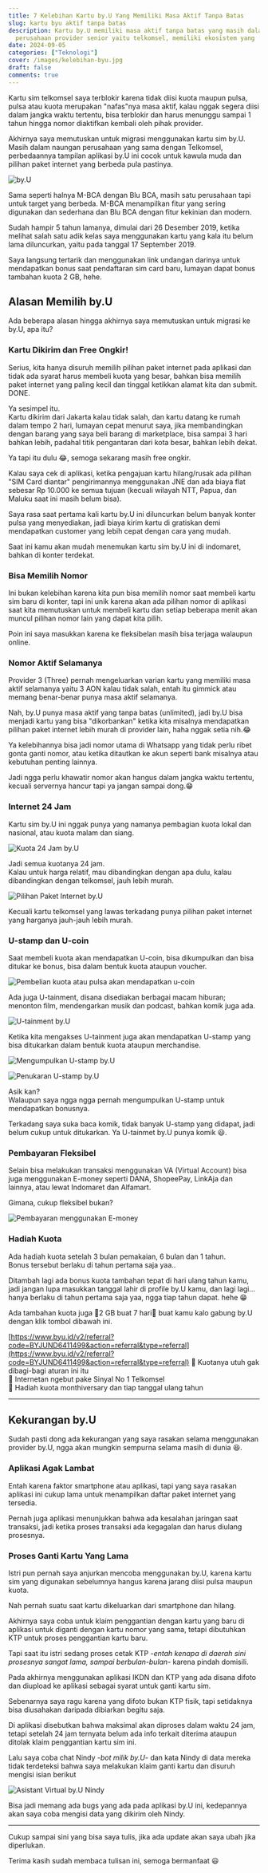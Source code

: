 ```yaml
---
title: 7 Kelebihan Kartu by.U Yang Memiliki Masa Aktif Tanpa Batas
slug: kartu byu aktif tanpa batas
description: Kartu by.U memiliki masa aktif tanpa batas yang masih dalam naungan
  perusahaan provider senior yaitu telkomsel, memiliki ekosistem yang
date: 2024-09-05
categories: ["Teknologi"]
cover: /images/kelebihan-byu.jpg
draft: false
comments: true
---
```

Kartu sim telkomsel saya terblokir karena tidak diisi kuota maupun pulsa, pulsa atau kuota merupakan "nafas"nya masa aktif, kalau nggak segera diisi dalam jangka waktu tertentu, bisa terblokir dan harus menunggu sampai 1 tahun hingga nomor diaktifkan kembali oleh pihak provider.

Akhirnya saya memutuskan untuk migrasi menggunakan kartu sim by.U. Masih dalam naungan perusahaan yang sama dengan Telkomsel, perbedaannya tampilan aplikasi by.U ini cocok untuk kawula muda dan pilihan paket internet yang berbeda pula pastinya.

![by.U](/images/posts/kelebihan-byu/by.u.jpg)

Sama seperti halnya M-BCA dengan Blu BCA, masih satu perusahaan tapi untuk target yang berbeda. M-BCA menampilkan fitur yang sering digunakan dan sederhana dan Blu BCA dengan fitur kekinian dan modern.

Sudah hampir 5 tahun lamanya, dimulai dari 26 Desember 2019, ketika melihat salah satu adik kelas saya menggunakan kartu yang kala itu belum lama diluncurkan, yaitu pada tanggal 17 September 2019.

Saya langsung tertarik dan menggunakan link undangan darinya untuk mendapatkan bonus saat pendaftaran sim card baru, lumayan dapat bonus tambahan kuota 2 GB, hehe.

## Alasan Memilih by.U

Ada beberapa alasan hingga akhirnya saya memutuskan untuk migrasi ke by.U, apa itu?

### Kartu Dikirim dan Free Ongkir!

Serius, kita hanya disuruh memilih pilihan paket internet pada aplikasi dan tidak ada syarat harus membeli kuota yang besar, bahkan bisa memilih paket internet yang paling kecil dan tinggal ketikkan alamat kita dan submit. DONE.

Ya sesimpel itu.  
Kartu dikirim dari Jakarta kalau tidak salah, dan kartu datang ke rumah dalam tempo 2 hari, lumayan cepat menurut saya, jika membandingkan dengan barang yang saya beli barang di marketplace, bisa sampai 3 hari bahkan lebih, padahal titik pengantaran dari kota besar, bahkan lebih dekat.

Ya tapi itu dulu 😂, semoga sekarang masih free ongkir.

Kalau saya cek di aplikasi, ketika pengajuan kartu hilang/rusak ada pilihan "SIM Card diantar" pengirimannya menggunakan JNE dan ada biaya flat sebesar Rp 10.000 ke semua tujuan (kecuali wilayah NTT, Papua, dan Maluku saat ini masih belum bisa).

Saya rasa saat pertama kali kartu by.U ini diluncurkan belum banyak konter pulsa yang menyediakan, jadi biaya kirim kartu di gratiskan demi mendapatkan customer yang lebih cepat dengan cara yang mudah.

Saat ini kamu akan mudah menemukan kartu sim by.U ini di indomaret, bahkan di konter terdekat.

### Bisa Memilih Nomor

Ini bukan kelebihan karena kita pun bisa memilih nomor saat membeli kartu sim baru di konter, tapi ini unik karena akan ada pilihan nomor di aplikasi saat kita memutuskan untuk membeli kartu dan setiap beberapa menit akan muncul pilihan nomor lain yang dapat kita pilih.

Poin ini saya masukkan karena ke fleksibelan masih bisa terjaga walaupun online.

### Nomor Aktif Selamanya

Provider 3 (Three) pernah mengeluarkan varian kartu yang memiliki masa aktif selamanya yaitu 3 AON kalau tidak salah, entah itu gimmick atau memang benar-benar punya masa aktif selamanya.

Nah, by.U punya masa aktif yang tanpa batas (unlimited), jadi by.U bisa menjadi kartu yang bisa "dikorbankan" ketika kita misalnya mendapatkan pilihan paket internet lebih murah di provider lain, haha nggak setia nih.😂

Ya kelebihannya bisa jadi nomor utama di Whatsapp yang tidak perlu ribet gonta ganti nomor, atau ketika ditautkan ke akun seperti bank misalnya atau kebutuhan penting lainnya.

Jadi ngga perlu khawatir nomor akan hangus dalam jangka waktu tertentu, kecuali servernya hancur tapi ya jangan sampai dong.😁

### Internet 24 Jam

Kartu sim by.U ini nggak punya yang namanya pembagian kuota lokal dan nasional, atau kuota malam dan siang.

![Kuota 24 Jam by.U](/images/posts/kelebihan-byu/kuota-24-jam.jpg "Kuota 24 Jam Tanpa Pembagian")

Jadi semua kuotanya 24 jam.  
Kalau untuk harga relatif, mau dibandingkan dengan apa dulu, kalau dibandingkan dengan telkomsel, jauh lebih murah.

![Pilihan Paket Internet by.U](/images/posts/kelebihan-byu/pilihan-paket.jpg "Salah satu pilihan paket by.U")

Kecuali kartu telkomsel yang lawas terkadang punya pilihan paket internet yang harganya jauh-jauh lebih murah.

### U-stamp dan U-coin

Saat membeli kuota akan mendapatkan U-coin, bisa dikumpulkan dan bisa ditukar ke bonus, bisa dalam bentuk kuota ataupun voucher.

![Pembelian kuota atau pulsa akan mendapatkan u-coin](/images/posts/kelebihan-byu/u-coin.jpg "Penukaran U-coin")

Ada juga U-tainment, disana disediakan berbagai macam hiburan; menonton film, mendengarkan musik dan podcast, bahkan komik juga ada.

![U-tainment by.U](/images/posts/kelebihan-byu/u-tainment.jpg "U-tainment by.U")

Ketika kita mengakses U-tainment juga akan mendapatkan U-stamp yang bisa ditukarkan dalam bentuk kuota ataupun merchandise.

![Mengumpulkan U-stamp by.U](/images/posts/kelebihan-byu/mengumpulkan-u-stamp.jpg "Mengumpulkan U-stamp")

![Penukaran U-stamp by.U](/images/posts/kelebihan-byu/tukar-u-stamp.jpg "Tukar U-stamp")

Asik kan?  
Walaupun saya ngga ngga pernah mengumpulkan U-stamp untuk mendapatkan bonusnya.

Terkadang saya suka baca komik, tidak banyak U-stamp yang didapat, jadi belum cukup untuk ditukarkan. Ya U-tainmet by.U punya komik 😃.

### Pembayaran Fleksibel

Selain bisa melakukan transaksi menggunakan VA (Virtual Account) bisa juga menggunakan E-money seperti DANA, ShopeePay, LinkAja dan lainnya, atau lewat Indomaret dan Alfamart.

Gimana, cukup fleksibel bukan?

![Pembayaran menggunakan E-money](/images/posts/kelebihan-byu/pembayaran.jpg "Sistem pembayaran yang fleksibel")

### Hadiah Kuota

Ada hadiah kuota setelah 3 bulan pemakaian, 6 bulan dan 1 tahun.  
Bonus tersebut berlaku di tahun pertama saja yaa..

Ditambah lagi ada bonus kuota tambahan tepat di hari ulang tahun kamu, jadi jangan lupa masukkan tanggal lahir di profile by.U kamu, dan lagi lagi... hanya berlaku di tahun pertama saja yaa, ngga tiap tahun dapat. hehe 😁

Ada tambahan kuota juga 🤑2 GB buat 7 hari🤑 buat kamu kalo gabung by.U dengan klik tombol dibawah ini.

[https://www.byu.id/v2/referral?code=BYJUND6411499&action=referral&type=referral](https://www.byu.id/v2/referral?code=BYJUND6411499&action=referral&type=referral) 🥳 Kuotanya utuh gak dibagi-bagi aturan ini itu  
🚀 Internetan ngebut pake Sinyal No 1 Telkomsel  
🎁 Hadiah kuota monthiversary dan tiap tanggal ulang tahun

* * *

## Kekurangan by.U

Sudah pasti dong ada kekurangan yang saya rasakan selama menggunakan provider by.U, ngga akan mungkin sempurna selama masih di dunia 😆.

### Aplikasi Agak Lambat

Entah karena faktor smartphone atau aplikasi, tapi yang saya rasakan aplikasi ini cukup lama untuk menampilkan daftar paket internet yang tersedia.

Pernah juga aplikasi menunjukkan bahwa ada kesalahan jaringan saat transaksi, jadi ketika proses transaksi ada kegagalan dan harus diulang prosesnya.

### Proses Ganti Kartu Yang Lama

Istri pun pernah saya anjurkan mencoba menggunakan by.U, karena kartu sim yang digunakan sebelumnya hangus karena jarang diisi pulsa maupun kuota.

Nah pernah suatu saat kartu dikeluarkan dari smartphone dan hilang.

Akhirnya saya coba untuk klaim penggantian dengan kartu yang baru di aplikasi untuk diganti dengan kartu nomor yang sama, tetapi dibutuhkan KTP untuk proses penggantian kartu baru.

Tapi saat itu istri sedang proses cetak KTP -_entah kenapa di daerah sini prosesnya sangat lama, sampai berbulan-bulan_\- karena pindah domisili.

Pada akhirnya menggunakan aplikasi IKDN dan KTP yang ada disana difoto dan diupload ke aplikasi sebagai syarat untuk ganti kartu sim.

Sebenarnya saya ragu karena yang difoto bukan KTP fisik, tapi setidaknya bisa diusahakan daripada dibiarkan begitu saja.

Di aplikasi disebutkan bahwa maksimal akan diproses dalam waktu 24 jam, tetapi setelah 24 jam ternyata belum ada info terkait diterima ataupun ditolak klaim penggantian kartu sim ini.

Lalu saya coba chat Nindy -_bot milik by.U_\- dan kata Nindy di data mereka tidak terdeteksi bahwa saya melakukan klaim ganti kartu dan disuruh mengisi isian berikut

![Asistant Virtual by.U Nindy](/images/posts/kelebihan-byu/help-chat.jpg)

Bisa jadi memang ada bugs yang ada pada aplikasi by.U ini, kedepannya akan saya coba mengisi data yang dikirim oleh Nindy.

* * *

Cukup sampai sini yang bisa saya tulis, jika ada update akan saya ubah jika diperlukan.

Terima kasih sudah membaca tulisan ini, semoga bermanfaat 😃